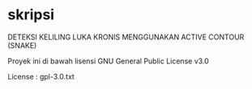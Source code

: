 # skripsi

DETEKSI KELILING LUKA KRONIS MENGGUNAKAN ACTIVE CONTOUR (SNAKE)

Proyek ini di bawah lisensi GNU General Public License v3.0

License : gpl-3.0.txt
